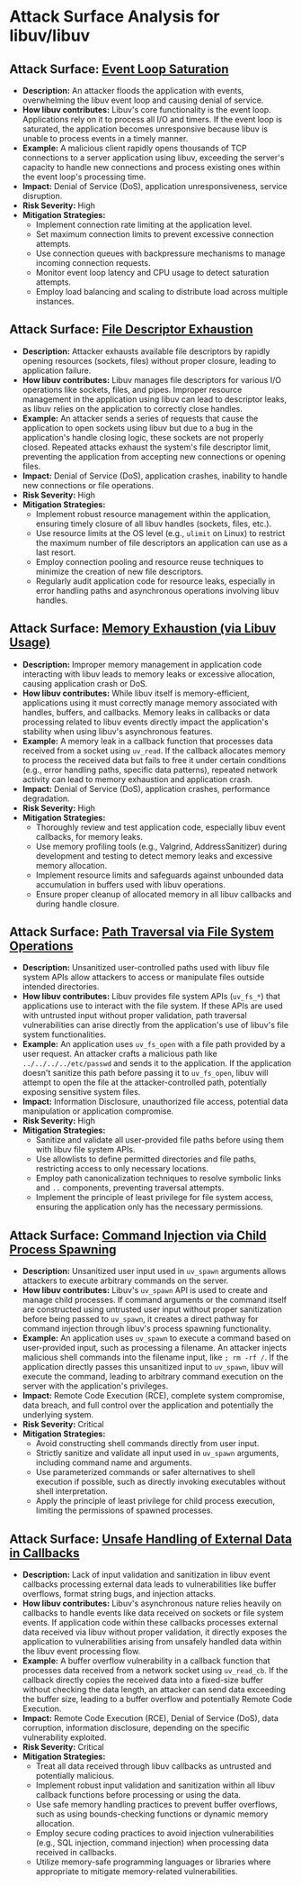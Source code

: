 # Attack Surface Analysis for libuv/libuv

## Attack Surface: [Event Loop Saturation](./attack_surfaces/event_loop_saturation.md)

*   **Description:**  An attacker floods the application with events, overwhelming the libuv event loop and causing denial of service.
*   **How libuv contributes:** Libuv's core functionality is the event loop. Applications rely on it to process all I/O and timers. If the event loop is saturated, the application becomes unresponsive because libuv is unable to process events in a timely manner.
*   **Example:**  A malicious client rapidly opens thousands of TCP connections to a server application using libuv, exceeding the server's capacity to handle new connections and process existing ones within the event loop's processing time.
*   **Impact:** Denial of Service (DoS), application unresponsiveness, service disruption.
*   **Risk Severity:** High
*   **Mitigation Strategies:**
    *   Implement connection rate limiting at the application level.
    *   Set maximum connection limits to prevent excessive connection attempts.
    *   Use connection queues with backpressure mechanisms to manage incoming connection requests.
    *   Monitor event loop latency and CPU usage to detect saturation attempts.
    *   Employ load balancing and scaling to distribute load across multiple instances.

## Attack Surface: [File Descriptor Exhaustion](./attack_surfaces/file_descriptor_exhaustion.md)

*   **Description:** Attacker exhausts available file descriptors by rapidly opening resources (sockets, files) without proper closure, leading to application failure.
*   **How libuv contributes:** Libuv manages file descriptors for various I/O operations like sockets, files, and pipes. Improper resource management in the application using libuv can lead to descriptor leaks, as libuv relies on the application to correctly close handles.
*   **Example:**  An attacker sends a series of requests that cause the application to open sockets using libuv but due to a bug in the application's handle closing logic, these sockets are not properly closed. Repeated attacks exhaust the system's file descriptor limit, preventing the application from accepting new connections or opening files.
*   **Impact:** Denial of Service (DoS), application crashes, inability to handle new connections or file operations.
*   **Risk Severity:** High
*   **Mitigation Strategies:**
    *   Implement robust resource management within the application, ensuring timely closure of all libuv handles (sockets, files, etc.).
    *   Use resource limits at the OS level (e.g., `ulimit` on Linux) to restrict the maximum number of file descriptors an application can use as a last resort.
    *   Employ connection pooling and resource reuse techniques to minimize the creation of new file descriptors.
    *   Regularly audit application code for resource leaks, especially in error handling paths and asynchronous operations involving libuv handles.

## Attack Surface: [Memory Exhaustion (via Libuv Usage)](./attack_surfaces/memory_exhaustion__via_libuv_usage_.md)

*   **Description:**  Improper memory management in application code interacting with libuv leads to memory leaks or excessive allocation, causing application crash or DoS.
*   **How libuv contributes:** While libuv itself is memory-efficient, applications using it must correctly manage memory associated with handles, buffers, and callbacks. Memory leaks in callbacks or data processing related to libuv events directly impact the application's stability when using libuv's asynchronous features.
*   **Example:**  A memory leak in a callback function that processes data received from a socket using `uv_read`. If the callback allocates memory to process the received data but fails to free it under certain conditions (e.g., error handling paths, specific data patterns), repeated network activity can lead to memory exhaustion and application crash.
*   **Impact:** Denial of Service (DoS), application crashes, performance degradation.
*   **Risk Severity:** High
*   **Mitigation Strategies:**
    *   Thoroughly review and test application code, especially libuv event callbacks, for memory leaks.
    *   Use memory profiling tools (e.g., Valgrind, AddressSanitizer) during development and testing to detect memory leaks and excessive memory allocation.
    *   Implement resource limits and safeguards against unbounded data accumulation in buffers used with libuv operations.
    *   Ensure proper cleanup of allocated memory in all libuv callbacks and during handle closure.

## Attack Surface: [Path Traversal via File System Operations](./attack_surfaces/path_traversal_via_file_system_operations.md)

*   **Description:**  Unsanitized user-controlled paths used with libuv file system APIs allow attackers to access or manipulate files outside intended directories.
*   **How libuv contributes:** Libuv provides file system APIs (`uv_fs_*`) that applications use to interact with the file system. If these APIs are used with untrusted input without proper validation, path traversal vulnerabilities can arise directly from the application's use of libuv's file system functionalities.
*   **Example:**  An application uses `uv_fs_open` with a file path provided by a user request. An attacker crafts a malicious path like `../../../../etc/passwd` and sends it to the application. If the application doesn't sanitize this path before passing it to `uv_fs_open`, libuv will attempt to open the file at the attacker-controlled path, potentially exposing sensitive system files.
*   **Impact:** Information Disclosure, unauthorized file access, potential data manipulation or application compromise.
*   **Risk Severity:** High
*   **Mitigation Strategies:**
    *   Sanitize and validate all user-provided file paths before using them with libuv file system APIs.
    *   Use allowlists to define permitted directories and file paths, restricting access to only necessary locations.
    *   Employ path canonicalization techniques to resolve symbolic links and `..` components, preventing traversal attempts.
    *   Implement the principle of least privilege for file system access, ensuring the application only has the necessary permissions.

## Attack Surface: [Command Injection via Child Process Spawning](./attack_surfaces/command_injection_via_child_process_spawning.md)

*   **Description:**  Unsanitized user input used in `uv_spawn` arguments allows attackers to execute arbitrary commands on the server.
*   **How libuv contributes:** Libuv's `uv_spawn` API is used to create and manage child processes. If command arguments or the command itself are constructed using untrusted user input without proper sanitization before being passed to `uv_spawn`, it creates a direct pathway for command injection through libuv's process spawning functionality.
*   **Example:**  An application uses `uv_spawn` to execute a command based on user-provided input, such as processing a filename. An attacker injects malicious shell commands into the filename input, like `; rm -rf /`. If the application directly passes this unsanitized input to `uv_spawn`, libuv will execute the command, leading to arbitrary command execution on the server with the application's privileges.
*   **Impact:** Remote Code Execution (RCE), complete system compromise, data breach, and full control over the application and potentially the underlying system.
*   **Risk Severity:** Critical
*   **Mitigation Strategies:**
    *   Avoid constructing shell commands directly from user input.
    *   Strictly sanitize and validate all input used in `uv_spawn` arguments, including command name and arguments.
    *   Use parameterized commands or safer alternatives to shell execution if possible, such as directly invoking executables without shell interpretation.
    *   Apply the principle of least privilege for child process execution, limiting the permissions of spawned processes.

## Attack Surface: [Unsafe Handling of External Data in Callbacks](./attack_surfaces/unsafe_handling_of_external_data_in_callbacks.md)

*   **Description:**  Lack of input validation and sanitization in libuv event callbacks processing external data leads to vulnerabilities like buffer overflows, format string bugs, and injection attacks.
*   **How libuv contributes:** Libuv's asynchronous nature relies heavily on callbacks to handle events like data received on sockets or file system events. If application code within these callbacks processes external data received via libuv without proper validation, it directly exposes the application to vulnerabilities arising from unsafely handled data within the libuv event processing flow.
*   **Example:**  A buffer overflow vulnerability in a callback function that processes data received from a network socket using `uv_read_cb`. If the callback directly copies the received data into a fixed-size buffer without checking the data length, an attacker can send data exceeding the buffer size, leading to a buffer overflow and potentially Remote Code Execution.
*   **Impact:** Remote Code Execution (RCE), Denial of Service (DoS), data corruption, information disclosure, depending on the specific vulnerability exploited.
*   **Risk Severity:** Critical
*   **Mitigation Strategies:**
    *   Treat all data received through libuv callbacks as untrusted and potentially malicious.
    *   Implement robust input validation and sanitization within all libuv callback functions before processing or using the data.
    *   Use safe memory handling practices to prevent buffer overflows, such as using bounds-checking functions or dynamic memory allocation.
    *   Employ secure coding practices to avoid injection vulnerabilities (e.g., SQL injection, command injection) when processing data received in callbacks.
    *   Utilize memory-safe programming languages or libraries where appropriate to mitigate memory-related vulnerabilities.

